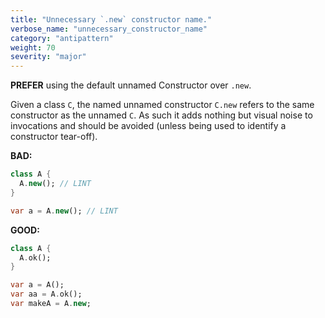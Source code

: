 ```yaml
---
title: "Unnecessary `.new` constructor name."
verbose_name: "unnecessary_constructor_name"
category: "antipattern"
weight: 70
severity: "major"
---
```

**PREFER** using the default unnamed Constructor over `.new`.

Given a class `C`, the named unnamed constructor `C.new` refers to the same
constructor as the unnamed `C`. As such it adds nothing but visual noise to
invocations and should be avoided (unless being used to identify a constructor
tear-off).

**BAD:**
```dart
class A {
  A.new(); // LINT
}

var a = A.new(); // LINT
```

**GOOD:**
```dart
class A {
  A.ok();
}

var a = A();
var aa = A.ok();
var makeA = A.new;
```
